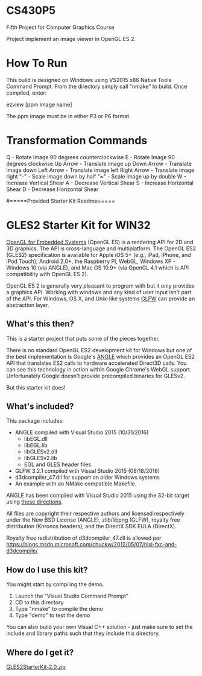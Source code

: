 # CS430P5
Fifth Project for Computer Graphics Course

Project implement an image viewer in OpenGL ES 2.

# How To Run
This build is designed on Windows using VS2015 x86 Native Tools Command
Prompt. From the directory simply call "nmake" to build. Once compiled,
enter:

ezview [ppm image name]

The ppm image must be in either P3 or P6 format.

# Transformation Commands
Q - Rotate Image 90 degrees counterclockwise
E - Rotate Image 90 degrees clockwise
Up Arrow - Translate image up
Down Arrow - Translate image down
Left Arrow - Translate image left
Right Arrow - Translate image right
"-" - Scale image down by half
"=" - Scale image up by double
W - Increase Vertical Shear
A - Decrease Vertical Shear
S - Increase Horizontal Shear
D - Decrease Horizontal Shear

#=====Provided Starter Kit Readme=====
# GLES2 Starter Kit for WIN32

[OpenGL for Embedded Systems](http://www.khronos.org/opengles/)
(OpenGL ES) is a rendering API for 2D and 3D graphics.  The API is
cross-language and multiplatform.  The OpenGL ES2 (GLES2)
specification is available for Apple iOS 5+ (e.g., iPad, iPhone, and
iPod Touch), Android 2.0+, the Raspberry Pi, WebGL, Windows XP -
Windows 10 (via ANGLE), and Mac OS 10.9+ (via OpenGL 4.1 which is 
API compatibility with OpenGL ES 2).

OpenGL ES 2 is generally very pleasant to program with but it only
provides a graphics API.  Working with windows and any kind of user
input isn't part of the API.  For Windows, OS X, and Unix-like systems
[GLFW](http://www.glfw.org/) can provide an abstraction layer.

## What's this then?

This is a starter project that puts some of the pieces together.

There is no standard OpenGL ES2 development kit for Windows but one
of the best implementation is Google's
[ANGLE](http://angleproject.org/) which provides an OpenGL ES2 API
that translates ES2 calls to hardware accelerated Direct3D calls.
You can see this technology in action within Google Chrome's WebGL
support.  Unfortunately Google doesn't provide precompiled binaries
for GLESv2.

But this starter kit does!

## What's included?

This package includes:

* ANGLE compiled with Visual Studio 2015 (10/31/2016)
    * libEGL.dll
    * libEGL.lib
    * libGLESv2.dll
    * libGLESv2.lib
    * EGL and GLES header files
* GLFW 3.2.1 compiled with Visual Studio 2015 (08/18/2016)
* d3dcompiler_47.dll for support on older Windows systems
* An example with an NMake compatible Makefile.

ANGLE has been compiled with Visual Studio 2015 using the 32-bit target
using [these directions](https://code.google.com/p/angleproject/wiki/DevSetup).

All files are copyright their respective authors and licensed respectively 
under the New BSD License (ANGLE), zlib/libpng (GLFW), royalty free distribution
(Khronos headers), and the DirectX SDK EULA (DirectX).

Royalty free redistribution of d3dcompiler_47.dll is allowed per 
https://blogs.msdn.microsoft.com/chuckw/2012/05/07/hlsl-fxc-and-d3dcompile/

## How do I use this kit?

You might start by compiling the demo.

1. Launch the "Visual Studio Command Prompt"
2. CD to this directory
3. Type "nmake" to compile the demo
4. Type "demo" to test the demo

You can also build your own Visual C++ solution - just make sure to
set the include and library paths such that they include this
directory.

## Where do I get it?

[GLES2StarterKit-2.0.zip]()
